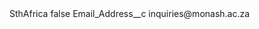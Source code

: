 <?xml version="1.0" encoding="UTF-8"?>
<CustomMetadata xmlns="http://soap.sforce.com/2006/04/metadata" xmlns:xsi="http://www.w3.org/2001/XMLSchema-instance" xmlns:xsd="http://www.w3.org/2001/XMLSchema">
    <label>SthAfrica</label>
    <protected>false</protected>
    <values>
        <field>Email_Address__c</field>
        <value xsi:type="xsd:string">inquiries@monash.ac.za</value>
    </values>
</CustomMetadata>
